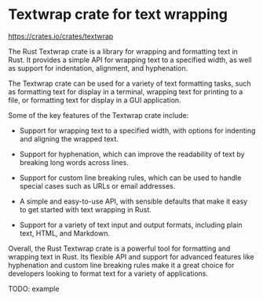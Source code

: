 # Textwrap crate for text wrapping

<https://crates.io/crates/textwrap>

The Rust Textwrap crate is a library for wrapping and formatting text in Rust. It provides a simple API for wrapping text to a specified width, as well as support for indentation, alignment, and hyphenation.

The Textwrap crate can be used for a variety of text formatting tasks, such as formatting text for display in a terminal, wrapping text for printing to a file, or formatting text for display in a GUI application.

Some of the key features of the Textwrap crate include:

* Support for wrapping text to a specified width, with options for indenting and aligning the wrapped text.

* Support for hyphenation, which can improve the readability of text by breaking long words across lines.

* Support for custom line breaking rules, which can be used to handle special cases such as URLs or email addresses.

* A simple and easy-to-use API, with sensible defaults that make it easy to get started with text wrapping in Rust.

* Support for a variety of text input and output formats, including plain text, HTML, and Markdown.

Overall, the Rust Textwrap crate is a powerful tool for formatting and wrapping text in Rust. Its flexible API and support for advanced features like hyphenation and custom line breaking rules make it a great choice for developers looking to format text for a variety of applications.

TODO: example
